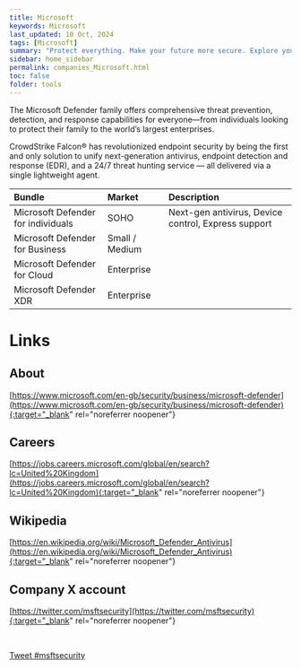 ```yaml
---
title: Microsoft
keywords: Microsoft
last_updated: 10 Oct, 2024
tags: [Microsoft] 
summary: "Protect everything. Make your future more secure. Explore your security options today."
sidebar: home_sidebar
permalink: companies_Microsoft.html
toc: false
folder: tools
---
```


The Microsoft Defender family offers comprehensive threat prevention, detection, and response capabilities for everyone—from individuals looking to protect their family to the world’s largest enterprises.

CrowdStrike Falcon® has revolutionized endpoint security by being the first and only solution to unify next-generation antivirus, endpoint detection and response (EDR), and a 24/7 threat hunting service — all delivered via a single lightweight agent.

| Bundle                             | Market            | Description                                                                |
|:-----------------------------------|:------------------|:---------------------------------------------------------------------------|
| Microsoft Defender for individuals | SOHO              | Next-gen antivirus, Device control, Express support                        |
| Microsoft Defender for Business    | Small / Medium    | |
| Microsoft Defender for Cloud       | Enterprise        | |
| Microsoft Defender XDR             | Enterprise        | |



# Links

## About
[https://www.microsoft.com/en-gb/security/business/microsoft-defender](https://www.microsoft.com/en-gb/security/business/microsoft-defender){:target="_blank" rel="noreferrer noopener"}

## Careers
[https://jobs.careers.microsoft.com/global/en/search?lc=United%20Kingdom](https://jobs.careers.microsoft.com/global/en/search?lc=United%20Kingdom){:target="_blank" rel="noreferrer noopener"}

## Wikipedia
[https://en.wikipedia.org/wiki/Microsoft_Defender_Antivirus](https://en.wikipedia.org/wiki/Microsoft_Defender_Antivirus){:target="_blank" rel="noreferrer noopener"}


## Company X account
[https://twitter.com/msftsecurity](https://twitter.com/msftsecurity){:target="_blank" rel="noreferrer noopener"}

<br/>

<a href="https://twitter.com/intent/tweet?button_hashtag=msftsecurity&ref_src=twsrc%5Etfw" class="twitter-hashtag-button" data-show-count="false">Tweet #msftsecurity</a><script async src="https://platform.twitter.com/widgets.js" charset="utf-8"></script>

<br/>


